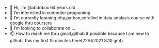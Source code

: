 - 👋 Hi, I’m @abdobox 64 years old
- 👀 I’m interested in computer programing
- 🌱 I’m currently learning php,python,enrolled in data analysis course with google thru coursera
- 💞️ I’m looking to collaborate on ...
- 📫 How to reach me thru gmail,github if possible because I am new to github. this my first 15 minutes here(22/6/2021 8:10 gmt)

<!---
abdobox/abdobox is a ✨ special ✨ repository because its `README.md` (this file) appears on your GitHub profile.
You can click the Preview link to take a look at your changes.
--->
